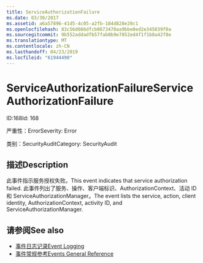 ```yaml
---
title: ServiceAuthorizationFailure
ms.date: 03/30/2017
ms.assetid: a6a57896-41d5-4c05-a2fb-184d828e20c1
ms.openlocfilehash: 83c56d666dfcb0673470aa9bbe0ed2e345039f0a
ms.sourcegitcommit: 9b552addadfb57fab0b9e7852ed4f1f1b8a42f8e
ms.translationtype: MT
ms.contentlocale: zh-CN
ms.lasthandoff: 04/23/2019
ms.locfileid: "61944490"
---
```

# <a name="serviceauthorizationfailure"></a><span data-ttu-id="a1523-102">ServiceAuthorizationFailure</span><span class="sxs-lookup"><span data-stu-id="a1523-102">ServiceAuthorizationFailure</span></span>
<span data-ttu-id="a1523-103">ID:168</span><span class="sxs-lookup"><span data-stu-id="a1523-103">Id: 168</span></span>  
  
 <span data-ttu-id="a1523-104">严重性：Error</span><span class="sxs-lookup"><span data-stu-id="a1523-104">Severity: Error</span></span>  
  
 <span data-ttu-id="a1523-105">类别：SecurityAudit</span><span class="sxs-lookup"><span data-stu-id="a1523-105">Category: SecurityAudit</span></span>  
  
## <a name="description"></a><span data-ttu-id="a1523-106">描述</span><span class="sxs-lookup"><span data-stu-id="a1523-106">Description</span></span>  
 <span data-ttu-id="a1523-107">此事件指示服务授权失败。</span><span class="sxs-lookup"><span data-stu-id="a1523-107">This event indicates that service authorization failed.</span></span> <span data-ttu-id="a1523-108">此事件列出了服务、操作、客户端标识、AuthorizationContext、活动 ID 和 ServiceAuthorizationManager。</span><span class="sxs-lookup"><span data-stu-id="a1523-108">The event lists the service, action, client identity, AuthorizationContext, activity ID, and ServiceAuthorizationManager.</span></span>  
  
## <a name="see-also"></a><span data-ttu-id="a1523-109">请参阅</span><span class="sxs-lookup"><span data-stu-id="a1523-109">See also</span></span>

- [<span data-ttu-id="a1523-110">事件日志记录</span><span class="sxs-lookup"><span data-stu-id="a1523-110">Event Logging</span></span>](../../../../../docs/framework/wcf/diagnostics/event-logging/index.md)
- [<span data-ttu-id="a1523-111">事件常规参考</span><span class="sxs-lookup"><span data-stu-id="a1523-111">Events General Reference</span></span>](../../../../../docs/framework/wcf/diagnostics/event-logging/events-general-reference.md)
